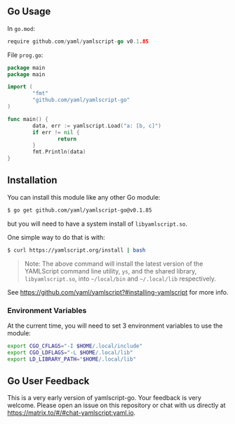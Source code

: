 ## Go Usage

In `go.mod`:

```go
require github.com/yaml/yamlscript-go v0.1.85
```

File `prog.go`:

```go
package main
package main

import (
        "fmt"
        "github.com/yaml/yamlscript-go"
)

func main() {
        data, err := yamlscript.Load("a: [b, c]")
        if err != nil {
                return
        }
        fmt.Println(data)
}
```



## Installation

You can install this module like any other Go module:

```bash
$ go get github.com/yaml/yamlscript-go@v0.1.85
```

but you will need to have a system install of `libyamlscript.so`.

One simple way to do that is with:

```bash
$ curl https://yamlscript.org/install | bash
```

> Note: The above command will install the latest version of the YAMLScript
command line utility, `ys`, and the shared library, `libyamlscript.so`, into
`~/local/bin` and `~/.local/lib` respectively.

See https://github.com/yaml/yamlscript?#installing-yamlscript for more info.


### Environment Variables

At the current time, you will need to set 3 environment variables to use the
module:

```bash
export CGO_CFLAGS="-I $HOME/.local/include"
export CGO_LDFLAGS="-L $HOME/.local/lib"
export LD_LIBRARY_PATH="$HOME/.local/lib"
```


## Go User Feedback

This is a very early version of yamlscript-go.
Your feedback is very welcome.
Please open an issue on this repository or chat with us directly at
<https://matrix.to/#/#chat-yamlscript:yaml.io>.
